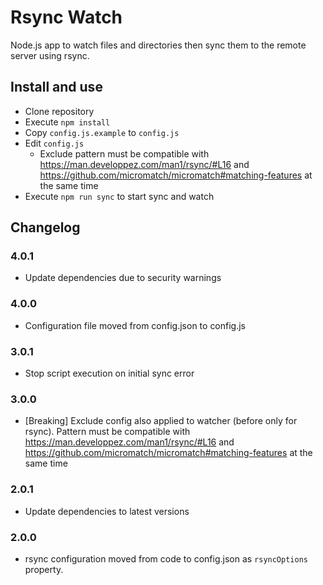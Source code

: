 # Rsync Watch

Node.js app to watch files and directories then sync them to the remote server using rsync.

## Install and use

- Clone repository
- Execute `npm install`
- Copy `config.js.example` to `config.js`
- Edit `config.js`
    - Exclude pattern must be compatible with <https://man.developpez.com/man1/rsync/#L16>
      and <https://github.com/micromatch/micromatch#matching-features> at the same time
- Execute `npm run sync` to start sync and watch

## Changelog

### 4.0.1

- Update dependencies due to security warnings

### 4.0.0

- Configuration file moved from config.json to config.js

### 3.0.1

- Stop script execution on initial sync error

### 3.0.0

- \[Breaking\] Exclude config also applied to watcher (before only for rsync).
  Pattern must be compatible with <https://man.developpez.com/man1/rsync/#L16>
  and <https://github.com/micromatch/micromatch#matching-features> at the same time

### 2.0.1

- Update dependencies to latest versions

### 2.0.0

- rsync configuration moved from code to config.json as `rsyncOptions` property.
